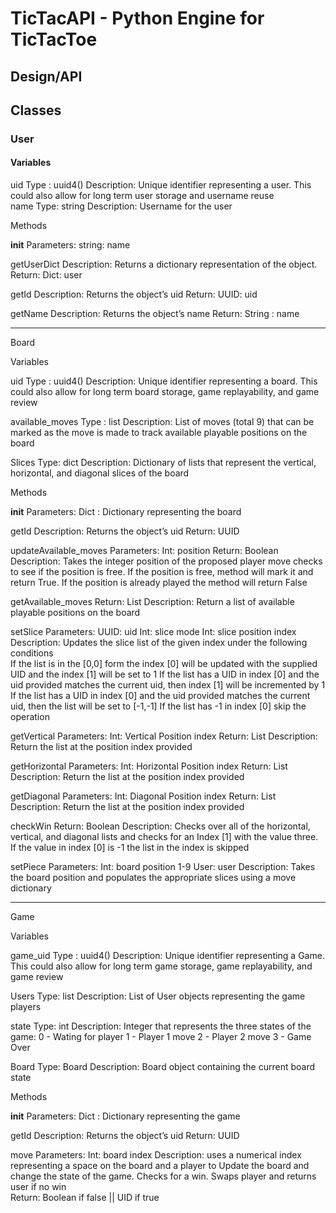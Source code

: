 # TicTacAPI - Python Engine for TicTacToe
## Design/API

 
## Classes
### User
#### Variables
 
uid
Type : uuid4() 
Description: Unique identifier representing a user. This could also allow for long term user storage and username reuse    
name
    Type: string
    Description: Username for the user
 
 
Methods
 
__init__
    Parameters:
 string: name
 
getUserDict
    Description: Returns a dictionary representation of the object.
    Return:
        Dict: user
 
 
getId
Description: Returns the object’s uid
    Return:
        UUID: uid
 
getName
Description: Returns the object’s name
    Return:
        String : name
 
 ----------------------------------------------------------
 
 
 
Board
 
Variables
 
uid
Type : uuid4() 
Description: Unique identifier representing a board. This could also allow for long term 
board storage, game replayability, and game review
 
available_moves
Type : list 
Description: List of moves (total 9) that can be marked as the move is made to 
track available playable positions on the board
 
Slices
    Type: dict
    Description: Dictionary of lists that represent the vertical, horizontal, and diagonal slices 
            of the board
 
Methods
 
__init__
Parameters:
 Dict : Dictionary representing the board 
 
getId
Description: Returns the object’s uid
    Return:
        UUID
 
 
 
updateAvailable_moves
    Parameters:
        Int: position
    Return:
        Boolean 
    Description:
        Takes the integer position of the proposed player move checks to see if the 
position is free. If the position is free, method will mark it and return True. If the 
position is already played the method will return False
    
getAvailable_moves
    Return:
        List
    Description:
        Return a list of available playable positions on the board
 
setSlice
    Parameters:
        UUID: uid
        Int: slice mode
        Int: slice position index
    Description:
        Updates the slice list of the given index under the following conditions    
If the list is in the [0,0] form the index [0] will be updated with the supplied UID and the index [1] will be set to 1
If the list has a UID in index [0] and the uid provided matches the current uid, then index [1] will be incremented by 1
If the list has a UID in index [0] and the uid provided matches the current uid, then the list will be set to [-1,-1]
If the list has -1 in index [0] skip the operation
    
 
getVertical
    Parameters:
        Int: Vertical Position index
Return:
List
Description:
Return the list at the position index provided
 
getHorizontal
    Parameters:
        Int: Horizontal Position index
Return:
List
Description:
Return the list at the position index provided
 
getDiagonal
    Parameters:
        Int: Diagonal Position index
Return:
List
Description:
Return the list at the position index provided
 
 
 
checkWin
    Return:
        Boolean
    Description:
        Checks over all of the horizontal, vertical, and diagonal lists and checks for an 
Index [1] with the value three. If the value in index [0] is -1 the list in the index is skipped
 
 
 
setPiece
    Parameters: 
Int:  board position 1-9
User: user
    Description:
        Takes the board position and populates the appropriate slices using a move 
dictionary
 
 
---------------------------------
 
Game
 
Variables
 
game_uid
Type : uuid4() 
Description: Unique identifier representing a Game. This could also allow for long term 
game storage, game replayability, and game review
 
Users
    Type: list
    Description: List of User objects representing the game players
 
state
    Type: int
    Description: Integer that represents the three states of the game:
        0 - Wating for player
        1 - Player 1 move
        2 - Player 2 move
        3 - Game Over
 
Board
    Type: Board
    Description: Board object containing the current board state
 
 
Methods
 
__init__
Parameters:
 Dict : Dictionary representing the game
 
getId
Description: Returns the object’s uid
    Return:
        UUID
 
move
    Parameters: 
        Int: board index
    Description: uses a numerical index representing a space on the board and a player to                 Update the board and change the state of the game. Checks for a win. Swaps player 
        and returns user if no win     
Return:
        Boolean if false || UID if true
